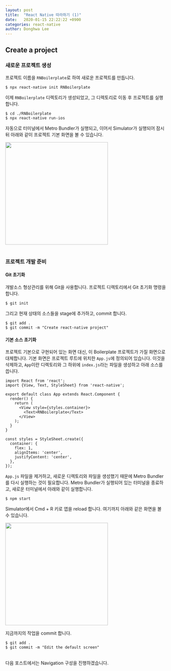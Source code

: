 ```yaml
---
layout: post
title:  "React Native 따라하기 (1)"
date:   2020-01-15 22:22:22 +0900
categories: react-native
author: Donghwa Lee
---
```

## Create a project
### 새로운 프로젝트 생성
프로젝트 이름을 `RNBoilerplate`로 하여 새로운 프로젝트를 만듭니다.

```shell
$ npx react-native init RNBoilerplate
```
이제 `RNBoilerplate` 디렉토리가 생성되었고, 그 디렉토리로 이동 후 프로젝트를 실행합니다.

```shell
$ cd ./RNBoilerplate
$ npx react-native run-ios
```
자동으로 터미널에서 Metro Bundler가 실행되고, 이어서 Simulator가 실행되어 잠시 뒤 아래와 같이 프로젝트 기본 화면을 볼 수 있습니다.

<img src="{{ site.url }}/assets/images/2020-01-15-01.png" width="320" />
<br/>
<br/>

### 프로젝트 개발 준비
#### Git 초기화
개발소스 형상관리를 위해 Git을 사용합니다. 프로젝트 디렉토리에서 Git 초기화 명령을 합니다.

```shell
$ git init
```
그리고 현재 상태의 소스들을 stage에 추가하고, commit 합니다.

```shell
$ git add .
$ git commit -m "Create react-native project"
```

#### 기본 소스 초기화
프로젝트 기본으로 구현되어 있는 화면 대신, 이 Boilerplate 프로젝트가 가질 화면으로 대체합니다. 기본 화면은 프로젝트 루트에 위치한 `App.js`에 정의되어 있습니다. 이것을 삭제하고, `App`이란 디렉토리와 그 하위에 `index.js`라는 파일을 생성하고 아래 소스를 씁니다.

```react
import React from 'react';
import {View, Text, StyleSheet} from 'react-native';

export default class App extends React.Component {
  render() {
    return (
      <View style={styles.container}>
        <Text>RNBoilerplate</Text>
      </View>
    );
  }
}

const styles = StyleSheet.create({
  container: {
    flex: 1,
    alignItems: 'center',
    justifyContent: 'center',
  },
});
```
`App.js` 파일을 제거하고, 새로운 디렉토리와 파일을 생성했기 때문에 Metro Bundler를 다시 실행하는 것이 필요합니다. Metro Bundler가 실행되어 있는 터미널을 종료하고, 새로운 터미널에서 아래와 같이 실행합니다.

```shell
$ npm start
```
Simulator에서 Cmd + R 키로 앱을 reload 합니다. 여기까지 아래와 같은 화면을 볼 수 있습니다.

<img src="{{ site.url }}/assets/images/2020-01-15-02.png" width="320" />

지금까지의 작업을 commit 합니다.

```shell
$ git add .
$ git commit -m "Edit the default screen"
```
<br/>
다음 포스트에서는 Navigation 구성을 진행하겠습니다.